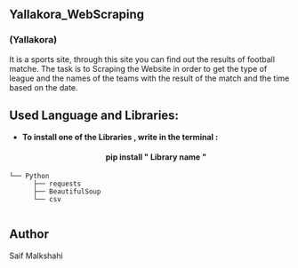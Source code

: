 ## Yallakora_WebScraping

### (Yallakora) 
It is a sports site, through this site you can find out the results of football matche.
The task is to Scraping the Website in order to get the type of league and the names of the teams with the result of the match and the time based on the date.

## Used Language and Libraries:
* <strong> To install one of the Libraries , write in the terminal : </strong>
  <h4 align="center"> pip install " Library name " </h4>
 
  
```
└── Python
      ├── requests   
      ├── BeautifulSoup
      └── csv   
            
```

## Author
Saif Malkshahi

